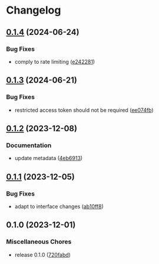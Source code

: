 # Changelog

## [0.1.4](https://github.com/snakemake/snakemake-storage-plugin-zenodo/compare/v0.1.3...v0.1.4) (2024-06-24)


### Bug Fixes

* comply to rate limiting ([e242281](https://github.com/snakemake/snakemake-storage-plugin-zenodo/commit/e242281b889e17c85b859d86418a89e6e06575c0))

## [0.1.3](https://github.com/snakemake/snakemake-storage-plugin-zenodo/compare/v0.1.2...v0.1.3) (2024-06-21)


### Bug Fixes

* restricted access token should not be required ([ee074fb](https://github.com/snakemake/snakemake-storage-plugin-zenodo/commit/ee074fb3c82bfaae51442ef3013603cb238f7969))

## [0.1.2](https://github.com/snakemake/snakemake-storage-plugin-zenodo/compare/v0.1.1...v0.1.2) (2023-12-08)


### Documentation

* update metadata ([4eb6913](https://github.com/snakemake/snakemake-storage-plugin-zenodo/commit/4eb69139cace4070869633534b63cd333bdf5ebe))

## [0.1.1](https://github.com/snakemake/snakemake-storage-plugin-zenodo/compare/v0.1.0...v0.1.1) (2023-12-05)


### Bug Fixes

* adapt to interface changes ([ab10ff8](https://github.com/snakemake/snakemake-storage-plugin-zenodo/commit/ab10ff8aebbe6b76dd1c5b6ca7ce1b8fd36cb3e2))

## 0.1.0 (2023-12-01)


### Miscellaneous Chores

* release 0.1.0 ([720fabd](https://github.com/snakemake/snakemake-storage-plugin-zenodo/commit/720fabd6b552a3db8b24c1b81f8071173cd15eaa))
